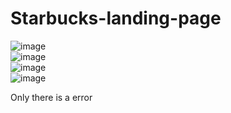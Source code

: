 # Starbucks-landing-page

![image](https://user-images.githubusercontent.com/100679013/172229492-d5b60cee-6583-4d94-986b-f2ab1021af44.png)
<br>
![image](https://user-images.githubusercontent.com/100679013/172229622-54b89fcb-6c30-436e-989f-818116f2a715.png)
<br>
![image](https://user-images.githubusercontent.com/100679013/172229846-37e0d405-ec64-4a6d-9747-86e351090c52.png)
<br>
![image](https://user-images.githubusercontent.com/100679013/172229911-28a0f50f-6162-48d7-b6b1-baab90ac5528.png)

Only there is a error
